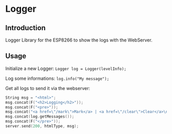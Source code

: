 # Logger

## Introduction

Logger Library for the ESP8266 to show the logs with the WebServer.

## Usage

Initialize a new Logger: `Logger log = Logger(levelInfo);`

Log some informations: `log.info("My message");`

Get all logs to send it via the webserver:

```c++
String msg = "<html>";
msg.concat(F("<h2>Logging</h2>"));
msg.concat(F("<pre>"));
msg.concat("<a href=\"/mark\">Mark</a> | <a href=\"/clear\">Clear</a>\n\n");
msg.concat(log.getMessages());
msg.concat(F("</pre>"));
server.send(200, htmlType, msg);
```
